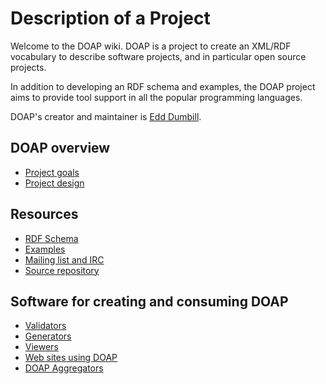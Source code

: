 # Description of a Project

Welcome to the DOAP wiki. DOAP is a project to create an XML/RDF vocabulary to describe software projects, and in particular open source projects.

In addition to developing an RDF schema and examples, the DOAP project aims to provide tool support in all the popular programming languages.

DOAP's creator and maintainer is [Edd Dumbill](http://eddology.com/).

## DOAP overview

* [Project goals](https://github.com/edumbill/doap/wiki/Project-goals)
* [Project design](https://github.com/edumbill/doap/wiki/Project-design)

## Resources

* [RDF Schema](http://usefulinc.com/ns/doap#)
* [Examples](https://github.com/edumbill/doap/tree/master/examples)
* [Mailing list and IRC](https://github.com/edumbill/doap/wiki/Mailing-list-and-IRC)
* [Source repository](https://github.com/edumbill/doap)

## Software for creating and consuming DOAP

* [Validators](wiki/Validators)
* [Generators](wiki/Generators)
* [Viewers](wiki/Viewers)
* [Web sites using DOAP](wiki/Sites)
* [DOAP Aggregators](wiki/Aggregators)